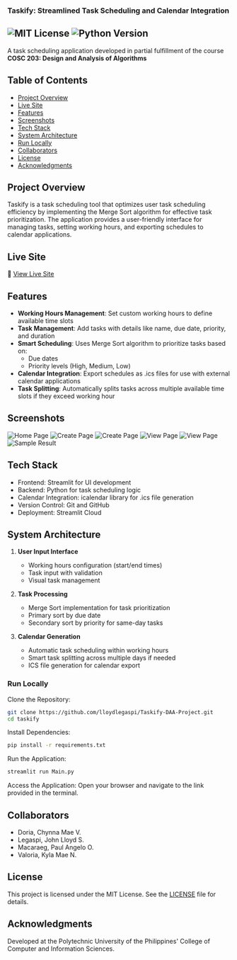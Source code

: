 ### Taskify: Streamlined Task Scheduling and Calendar Integration
![MIT License](https://img.shields.io/badge/license-MIT-blue.svg) ![Python Version](https://img.shields.io/badge/python-3.8%2B-yellowgreen.svg)
---

A task scheduling application developed in partial fulfillment of the course **COSC 203: Design and Analysis of Algorithms**

## Table of Contents
- [Project Overview](#project-overview)
- [Live Site](#live-site)
- [Features](#features)
- [Screenshots](#screenshots)
- [Tech Stack](#tech-stack)
- [System Architecture](#system-architecture)
- [Run Locally](#run-locally)
- [Collaborators](#collaborators)
- [License](#license)
- [Acknowledgments](#acknowledgments)

## Project Overview

Taskify is a task scheduling tool that optimizes user task scheduling efficiency by implementing the Merge Sort algorithm for effective task prioritization. The application provides a user-friendly interface for managing tasks, setting working hours, and exporting schedules to calendar applications.

## Live Site
🔗 [View Live Site]()

## Features

- **Working Hours Management**: Set custom working hours to define available time slots
- **Task Management**: Add tasks with details like name, due date, priority, and duration 
- **Smart Scheduling**: Uses Merge Sort algorithm to prioritize tasks based on:
  - Due dates
  - Priority levels (High, Medium, Low)
- **Calendar Integration**: Export schedules as .ics files for use with external calendar applications
- **Task Splitting**: Automatically splits tasks across multiple available time slots if they exceed working hour

## Screenshots
![Home Page](public\img\Home-Page.png)
![Create Page](public\img\Create-Page-1.png)
![Create Page](public\img\Create-Page-2.png)
![View Page](public\img\View-Page-1.png)
![View Page](public\img\View-Page-2.png)
![Sample Result](public\img\Sample-Result.png)

## Tech Stack
- Frontend: Streamlit for UI development
- Backend: Python for task scheduling logic
- Calendar Integration: icalendar library for .ics file generation
- Version Control: Git and GitHub
- Deployment: Streamlit Cloud

## System Architecture

1. **User Input Interface**
   - Working hours configuration (start/end times)
   - Task input with validation
   - Visual task management

2. **Task Processing**
   - Merge Sort implementation for task prioritization
   - Primary sort by due date
   - Secondary sort by priority for same-day tasks

3. **Calendar Generation**
   - Automatic task scheduling within working hours
   - Smart task splitting across multiple days if needed
   - ICS file generation for calendar export

### Run Locally
Clone the Repository:

```bash
git clone https://github.com/lloydlegaspi/Taskify-DAA-Project.git
cd taskify
```

Install Dependencies:

```bash
pip install -r requirements.txt
```

Run the Application:

```bash
streamlit run Main.py
```

Access the Application:
Open your browser and navigate to the link provided in the terminal.

## Collaborators

- Doria, Chynna Mae V.
- Legaspi, John Lloyd S.
- Macaraeg, Paul Angelo O.
- Valoria, Kyla Mae N.

## License

This project is licensed under the MIT License. See the [LICENSE](LICENSE) file for details.

## Acknowledgments

Developed at the Polytechnic University of the Philippines' College of Computer and Information Sciences.